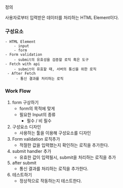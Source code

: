 
정의 

사용자로부터 입력받은 데이터를 처리하는  HTML Element이다.

### 구성요소
	- HTML Element
		- input
		- form
	- Form validation
		- submit의 유효성을 검증할 로직 혹은 도구
	- Fetch with api
		- submit이 유효할 때, 서버의 통신을 위한 로직
	 - After Fetch
		 - 통신 결과를 처리하는 로직


### Work Flow

1.  form 구상하기
	- form의 목적에 맞게 
	- 필요한 Input의 종류
		- 필수 / 비 필수
1.  구성요소 디자인
	 - 사용하는 툴을 이용해 구성요소를 디자인
2.  Form validation 로직추가
	- 적절한 값을 입력했는지 확인하는 로직을 추가한다.
3.  submit handler 추가
	 - 유효한 값이 입력될시, submit을 처리하는 로직을 추가
4. after submit
	- 통신 결과를 처리하는  로직을 추가한다.
5. 테스트하기
	- 정상적으로 작동하는지 테스트한다. 



